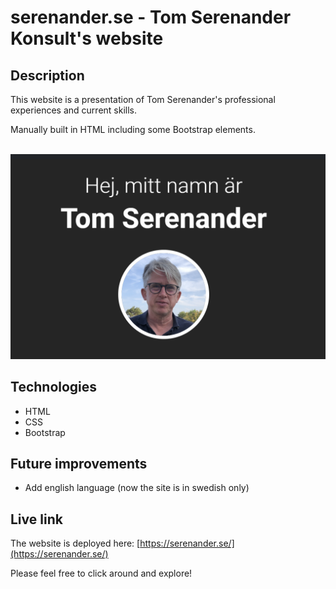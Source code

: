 # serenander.se - Tom Serenander Konsult's website

## Description
This website is a presentation of Tom Serenander's professional experiences and current skills.

Manually built in HTML including some Bootstrap elements.

<br/>
<img src="img/readme-screenshot.png" alt="Screenshot of website." width="600px"/>

## Technologies
- HTML
- CSS
- Bootstrap

## Future improvements
- Add english language (now the site is in swedish only)

## Live link
The website is deployed here:
[https://serenander.se/](https://serenander.se/)

Please feel free to click around and explore!
